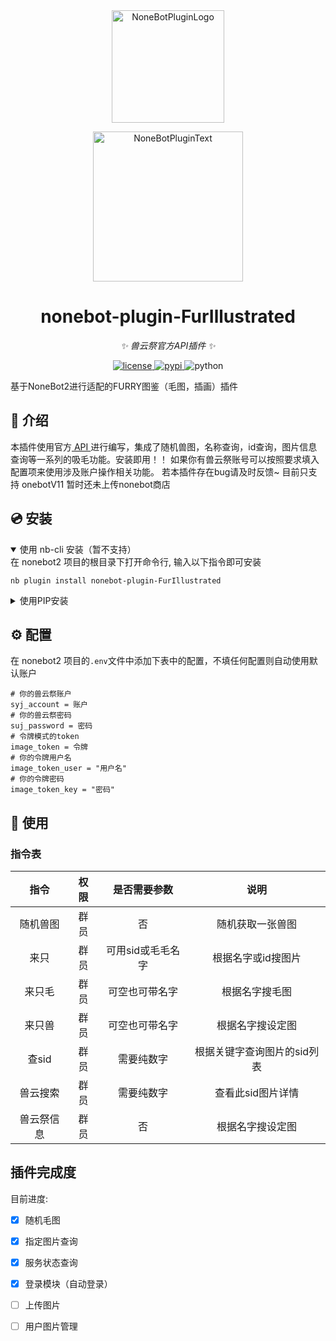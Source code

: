 <div align="center">
  <a href="https://v2.nonebot.dev/store"><img src="https://github.com/A-kirami/nonebot-plugin-template/blob/resources/nbp_logo.png" width="180" height="180" alt="NoneBotPluginLogo"></a>
  <br>
  <p><img src="https://github.com/A-kirami/nonebot-plugin-template/blob/resources/NoneBotPlugin.svg" width="240" alt="NoneBotPluginText"></p>
</div>

<div align="center">

# nonebot-plugin-FurIllustrated

_✨ 兽云祭官方API插件 ✨_

</a>
<a href="https://github.com/Ekac00/nonebot-plugin-RanFurryPic/blob/main/LICENSE">
    <img src="https://img.shields.io/github/license/Ekac00/nonebot-plugin-RanFurryPic.svg" alt="license">
</a>
<a href="https://pypi.python.org/pypi/nonebot-plugin-RanFurryPic">
    <img src="https://img.shields.io/pypi/v/nonebot-plugin-RanFurryPic.svg" alt="pypi">
</a>
<img src="https://img.shields.io/badge/python-3.9+-blue.svg" alt="python">

</div>

基于NoneBot2进行适配的FURRY图鉴（毛图，插画）插件

## 📖 介绍

本插件使用官方<a href="https://console-docs.apipost.cn/preview/6bf01cfebd3e5f96/c4e20a5d1a5db86c?target_id=83fb4f89-221c-4196-bb85-4abf73af73af"> API </a>进行编写，集成了随机兽图，名称查询，id查询，图片信息查询等一系列的吸毛功能。安装即用！！
如果你有兽云祭账号可以按照要求填入配置项来使用涉及账户操作相关功能。
若本插件存在bug请及时反馈~
目前只支持 onebotV11 暂时还未上传nonebot商店

## 💿 安装

<details open>
<summary>使用 nb-cli 安装（暂不支持）</summary>
在 nonebot2 项目的根目录下打开命令行, 输入以下指令即可安装

```
nb plugin install nonebot-plugin-FurIllustrated
```

</details>

<details>
<summary>使用PIP安装</summary>
在 nonebot2 项目的插件目录下, 打开命令行, 输入安装命令

```
pip install nonebot-plugin-FurIllustrated
```

打开 nonebot2 项目根目录下的 `pyproject.toml` 文件, 在 `[tool.nonebot]` 部分追加写入

```
plugins = ["nonebot-plugin-FurIllustrated"]
```

</details>

## ⚙️ 配置

在 nonebot2 项目的`.env`文件中添加下表中的配置，不填任何配置则自动使用默认账户

```
# 你的兽云祭账户
syj_account = 账户
# 你的兽云祭密码
suj_password = 密码
# 令牌模式的token
image_token = 令牌
# 你的令牌用户名
image_token_user = "用户名"
# 你的令牌密码
image_token_key = "密码"
```

## 🎉 使用

### 指令表

|    指令    | 权限 |   是否需要参数   |            说明            |
| :--------: | :--: | :---------------: | :-------------------------: |
|  随机兽图  | 群员 |        否        |      随机获取一张兽图      |
|    来只    | 群员 | 可用sid或毛毛名字 |     根据名字或id搜图片     |
|   来只毛   | 群员 |  可空也可带名字  |       根据名字搜毛图       |
|   来只兽   | 群员 |  可空也可带名字  |      根据名字搜设定图      |
|   查sid   | 群员 |    需要纯数字    | 根据关键字查询图片的sid列表 |
|  兽云搜索  | 群员 |    需要纯数字    |      查看此sid图片详情      |
| 兽云祭信息 | 群员 |        否        |      根据名字搜设定图      |

## 插件完成度

目前进度:

- [x] 随机毛图
- [x] 指定图片查询
- [x] 服务状态查询
- [x] 登录模块（自动登录）
- [ ] 上传图片
- [ ] 用户图片管理

